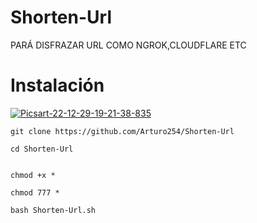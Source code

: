 # Shorten-Url

PARÁ DISFRAZAR URL COMO NGROK,CLOUDFLARE ETC

# Instalación 


<a href='https://postimg.cc/MM6QNTRb' target='_blank'><img src='https://i.postimg.cc/d1dj7ZVX/Picsart-22-12-29-19-21-38-835.png' border='0' alt='Picsart-22-12-29-19-21-38-835'/></a>

```
git clone https://github.com/Arturo254/Shorten-Url

cd Shorten-Url


chmod +x * 

chmod 777 * 

bash Shorten-Url.sh
```
